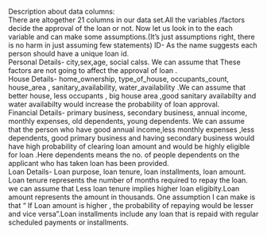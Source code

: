 Description about data columns:                                                
There are altogether 21 columns in our data set.All the  variables /factors  decide the approval of the loan or not.
Now let us look in to the each variable and can make some assumptions.(It’s just assumptions right, there is no harm in just assuming few statements)
ID- As the name suggests each person should have a unique loan id.    
Personal Details- city,sex,age, social calss. We can assume that These factors are not going to affect the approval of loan .    
House Details- home_ownership, type_of_house, occupants_count, house_area , sanitary_availability, water_availability .We can assume that better house, less occupants , big house area ,good sanitary availabilty and water availabilty would increase the probability of  loan approval.    
Financial Details- primary business, secondary business, annual income, monthly expenses, old dependents, young dependents. We can assume that  the person who have good  annual income,less monthly expenses ,less dependents, good primary business and having secondary business would have high probability of clearing loan amount and would be highly eligible for loan  .Here dependents means the no. of people dependents on the applicant who has taken loan has been provided.     
Loan Details- Loan purpose, loan tenure, loan installments, loan amount. Loan tenure represents  the number of months required to repay the loan. we can assume that Less loan tenure implies higher loan eligibity.Loan amount  represents the amount in thousands. One assumption I can make is that “ If Loan amount is higher , the probability of repaying would be lesser and vice versa”.Loan installments include any loan that is repaid with regular scheduled payments or installments.  
